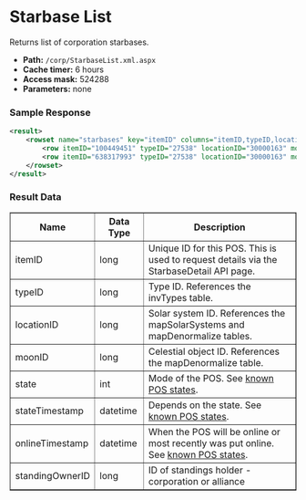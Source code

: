 # Starbase List
Returns list of corporation starbases.

* __Path:__ ``/corp/StarbaseList.xml.aspx``
* __Cache timer:__ 6 hours
* __Access mask:__ 524288
* __Parameters:__ none

### Sample Response
```xml
<result>
    <rowset name="starbases" key="itemID" columns="itemID,typeID,locationID,moonID,state,stateTimestamp,onlineTimestamp,standingOwnerID">
        <row itemID="100449451" typeID="27538" locationID="30000163" moonID="40010395" state="4" stateTimestamp="2011-12-08 20:03:41" onlineTimestamp="2009-06-04 07:00:51" standingOwnerID="673381830"/>
        <row itemID="638317993" typeID="27538" locationID="30000163" moonID="40010366" state="4" stateTimestamp="2011-12-08 19:33:36" onlineTimestamp="2008-09-17 03:52:55" standingOwnerID="673381830"/>
    </rowset>
</result>
```

### Result Data

<table border="1">
    <tbody>
        <tr>
            <th>Name</th>
            <th>Data Type</th>
            <th>Description</th>
        </tr>
        <tr>
        	<td>itemID</td>
        	<td>long</td>
        	<td>Unique ID for this POS. This is used to request details via the StarbaseDetail API page.</td>
        </tr>
        <tr>
        	<td>typeID</td>
        	<td>long</td>
        	<td>Type ID. References the invTypes table.</td>
        </tr>
        <tr>
        	<td>locationID</td>
        	<td>long</td>
        	<td>Solar system ID. References the mapSolarSystems and mapDenormalize tables.</td>
        </tr>
        <tr>
        	<td>moonID</td>
        	<td>long</td>
        	<td>Celestial object ID. References the mapDenormalize table.</td>
        </tr>
        <tr>
        	<td>state</td>
        	<td>int</td>
        	<td>Mode of the POS. See <a href="../constants.html#known-pos-states">known POS states</a>.</td>
        </tr>
        <tr>
        	<td>stateTimestamp</td>
        	<td>datetime</td>
        	<td>Depends on the state. See <a href="../constants.html#known-pos-states">known POS states</a>.</td>
        </tr>
        <tr>
        	<td>onlineTimestamp</td>
        	<td>datetime</td>
        	<td>When the POS will be online or most recently was put online. See <a href="../constants.html#known-pos-states">known POS states</a>.
        </tr>
        <tr>
      		<td>standingOwnerID</td>
      		<td>long</td>
      		<td>ID of  standings holder - corporation or alliance</td>
        </tr>
    </tbody>
</table>	
